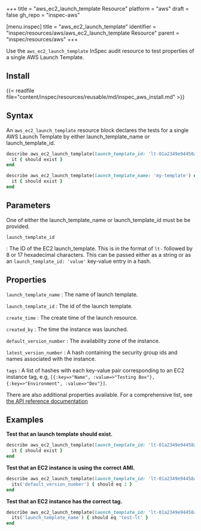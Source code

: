 +++
title = "aws_ec2_launch_template Resource"
platform = "aws"
draft = false
gh_repo = "inspec-aws"

[menu.inspec]
title = "aws_ec2_launch_template"
identifier = "inspec/resources/aws/aws_ec2_launch_template Resource"
parent = "inspec/resources/aws"
+++

Use the `aws_ec2_launch_template` InSpec audit resource to test properties of a single AWS Launch Template.

## Install

{{< readfile file="content/inspec/resources/reusable/md/inspec_aws_install.md" >}}

## Syntax

An `aws_ec2_launch_template` resource block declares the tests for a single  AWS Launch Template by either launch_template_name or launch_template_id.

```ruby
describe aws_ec2_launch_template(launch_template_id: 'lt-01a2349e94458a507') do
  it { should exist }
end
```

```ruby
describe aws_ec2_launch_template(launch_template_name: 'my-template') do
  it { should exist }
end
```

## Parameters

One of either the launch_template_name or launch_template_id must be be provided.

`launch_template_id`

: The ID of the EC2 launch_template. This is in the format of `lt-` followed by 8 or 17 hexadecimal characters.
  This can be passed either as a string or as an `launch_template_id: 'value'` key-value entry in a hash.



## Properties

`launch_template_name`
: The name of launch template.

`launch_template_id`
: The id of the launch template.

`create_time`
: The create time of the launch resource.

`created_by`
: The time the instance was launched.

`default_version_number`
: The availability zone of the instance.

`latest_version_number`
: A hash containing the security group ids and names associated with the instance.

`tags`
: A list of hashes with each key-value pair corresponding to an EC2 instance tag, e.g, `[{:key=>"Name", :value=>"Testing Box"}, {:key=>"Environment", :value=>"Dev"}]`.

There are also additional properties available. For a comprehensive list, see [the API reference documentation](https://docs.aws.amazon.com/AWSEC2/latest/APIReference/API_Instance.html)

## Examples

**Test that an launch template should exist.**

```ruby
describe aws_ec2_launch_template(launch_template_id: 'lt-01a2349e94458a507') do
  it { should exist }
end
```

**Test that an EC2 instance is using the correct AMI.**

```ruby
describe aws_ec2_launch_template(launch_template_id: 'lt-01a2349e94458a507') do
  its('default_version_number') { should eq 1 }
end
```

**Test that an EC2 instance has the correct tag.**

```ruby
describe aws_ec2_launch_template(launch_template_id: 'lt-01a2349e94458a507') do
  its('launch_template_name') { should eq 'test-lt' }
end
```

